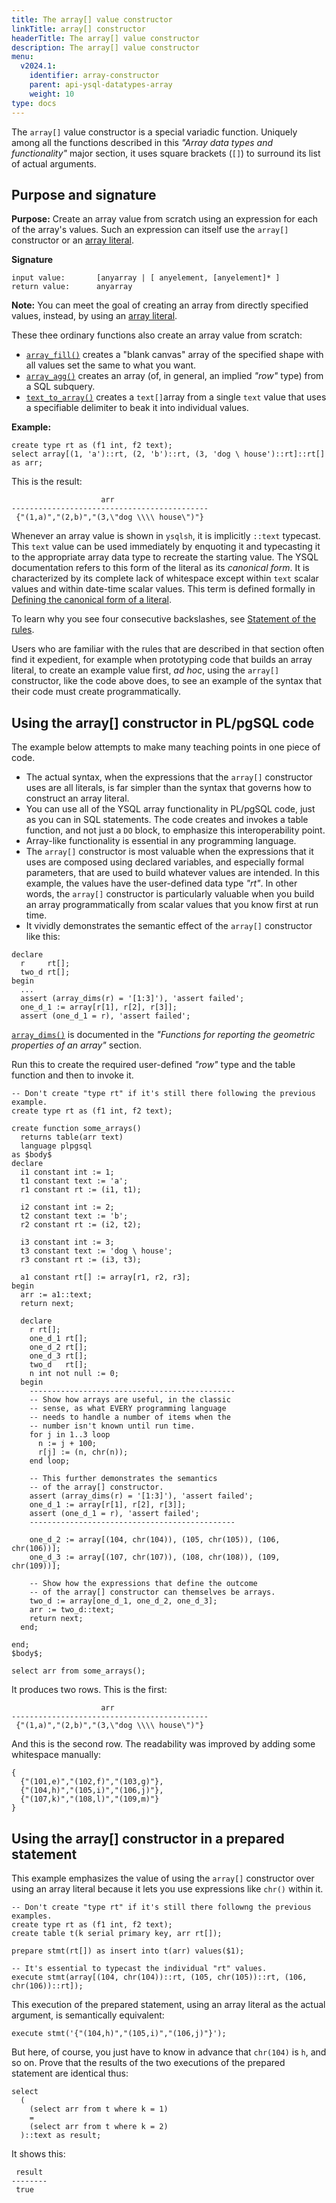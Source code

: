 ```yaml
---
title: The array[] value constructor
linkTitle: array[] constructor
headerTitle: The array[] value constructor
description: The array[] value constructor
menu:
  v2024.1:
    identifier: array-constructor
    parent: api-ysql-datatypes-array
    weight: 10
type: docs
---
```


The `array[]` value constructor is a special variadic function. Uniquely among all the functions described in this _"Array data types and functionality"_ major section, it uses square brackets (`[]`) to surround its list of actual arguments.

## Purpose and signature

**Purpose:** Create an array value from scratch using an expression for each of the array's values. Such an expression can itself use the `array[]` constructor or an [array literal](../literals/).

**Signature**
```
input value:       [anyarray | [ anyelement, [anyelement]* ]
return value:      anyarray
```
**Note:** You can meet the goal of creating an array from directly specified values, instead, by using an [array literal](../literals/).

These thee ordinary functions also create an array value from scratch:

- [`array_fill()`](../functions-operators/array-fill/) creates a "blank canvas" array of the specified shape with all values set the same to what you want.
- [`array_agg()`](../functions-operators/array-agg-unnest/#array-agg) creates an array (of, in general, an implied _"row"_ type) from a SQL subquery.
- [`text_to_array()`](../functions-operators/string-to-array/) creates a `text[]`array from a single `text` value that uses a specifiable delimiter to beak it into individual values.

**Example:**
```plpgsql
create type rt as (f1 int, f2 text);
select array[(1, 'a')::rt, (2, 'b')::rt, (3, 'dog \ house')::rt]::rt[] as arr;
```
This is the result:
```
                    arr
--------------------------------------------
 {"(1,a)","(2,b)","(3,\"dog \\\\ house\")"}
```
Whenever an array value is shown in `ysqlsh`, it is implicitly `::text` typecast. This `text` value can be used immediately by enquoting it and typecasting it to the appropriate array data type to recreate the starting value. The YSQL documentation refers to this form of the literal as its _canonical form_. It is characterized by its complete lack of whitespace except within `text` scalar values and within date-time scalar values. This term is defined formally in [Defining the canonical form of a literal](../literals/text-typecasting-and-literals/#defining-the-canonical-form-of-a-literal).

To learn why you see four consecutive backslashes, see [Statement of the rules](../literals/array-of-rows/#statement-of-the-rules).

Users who are familiar with the rules that are described in that section often find it expedient, for example when prototyping code that builds an array literal, to create an example value first, _ad hoc_, using the `array[]` constructor, like the code above does, to see an example of the syntax that their code must create programmatically.

## Using the array[] constructor in PL/pgSQL code

The example below attempts to make many teaching points in one piece of code.

- The actual syntax, when the expressions that the `array[]` constructor uses are all literals, is far simpler than the syntax that governs how to construct an array literal.
- You can use all of the YSQL array functionality in PL/pgSQL code, just as you can in SQL statements. The code creates and invokes a table function, and not just a `DO` block, to emphasize this interoperability point.
- Array-like functionality is essential in any programming language.
- The `array[]` constructor is most valuable when the expressions that it uses are composed using declared variables, and especially formal parameters, that are used to build whatever values are intended. In this example, the values have the user-defined data type _"rt"_. In other words, the `array[]` constructor is particularly valuable when you build an array programmatically from scalar values that you know first at run time.
- It vividly demonstrates the semantic effect of the `array[]` constructor like this:
```
declare
  r     rt[];
  two_d rt[];
begin
  ...
  assert (array_dims(r) = '[1:3]'), 'assert failed';
  one_d_1 := array[r[1], r[2], r[3]];
  assert (one_d_1 = r), 'assert failed';
```
[`array_dims()`](../functions-operators/properties/#array-dims) is documented in the _"Functions for reporting the geometric properties of an array"_ section.

Run this to create the required user-defined _"row"_ type and the table function and then to invoke it.

```plpgsql
-- Don't create "type rt" if it's still there following the previous example.
create type rt as (f1 int, f2 text);

create function some_arrays()
  returns table(arr text)
  language plpgsql
as $body$
declare
  i1 constant int := 1;
  t1 constant text := 'a';
  r1 constant rt := (i1, t1);

  i2 constant int := 2;
  t2 constant text := 'b';
  r2 constant rt := (i2, t2);

  i3 constant int := 3;
  t3 constant text := 'dog \ house';
  r3 constant rt := (i3, t3);

  a1 constant rt[] := array[r1, r2, r3];
begin
  arr := a1::text;
  return next;

  declare
    r rt[];
    one_d_1 rt[];
    one_d_2 rt[];
    one_d_3 rt[];
    two_d   rt[];
    n int not null := 0;
  begin
    ----------------------------------------------
    -- Show how arrays are useful, in the classic
    -- sense, as what EVERY programming language
    -- needs to handle a number of items when the
    -- number isn't known until run time.
    for j in 1..3 loop
      n := j + 100;
      r[j] := (n, chr(n));
    end loop;

    -- This further demonstrates the semantics
    -- of the array[] constructor.
    assert (array_dims(r) = '[1:3]'), 'assert failed';
    one_d_1 := array[r[1], r[2], r[3]];
    assert (one_d_1 = r), 'assert failed';
    ----------------------------------------------

    one_d_2 := array[(104, chr(104)), (105, chr(105)), (106, chr(106))];
    one_d_3 := array[(107, chr(107)), (108, chr(108)), (109, chr(109))];

    -- Show how the expressions that define the outcome
    -- of the array[] constructor can themselves be arrays.
    two_d := array[one_d_1, one_d_2, one_d_3];
    arr := two_d::text;
    return next;
  end;

end;
$body$;

select arr from some_arrays();
```
It produces two rows. This is the first:

```
                    arr
--------------------------------------------
 {"(1,a)","(2,b)","(3,\"dog \\\\ house\")"}
```

And this is the second row. The readability was improved by adding some whitespace manually:

```
{
  {"(101,e)","(102,f)","(103,g)"},
  {"(104,h)","(105,i)","(106,j)"},
  {"(107,k)","(108,l)","(109,m)"}
}
```

## Using the array[] constructor in a prepared statement

This example emphasizes the value of using the `array[]` constructor over using an array literal because it lets you use expressions like `chr()` within it.
```plpgsql
-- Don't create "type rt" if it's still there followng the previous examples.
create type rt as (f1 int, f2 text);
create table t(k serial primary key, arr rt[]);

prepare stmt(rt[]) as insert into t(arr) values($1);

-- It's essential to typecast the individual "rt" values.
execute stmt(array[(104, chr(104))::rt, (105, chr(105))::rt, (106, chr(106))::rt]);
```
This execution of the prepared statement, using an array literal as the actual argument, is semantically equivalent:
```plpgsql
execute stmt('{"(104,h)","(105,i)","(106,j)"}');
```
But here, of course, you just have to know in advance that `chr(104)` is `h`, and so on. Prove that the results of the two executions of the prepared statement are identical thus:

```plpgsql
select
  (
    (select arr from t where k = 1)
    =
    (select arr from t where k = 2)
  )::text as result;
```

It shows this:

```
 result
--------
 true
```
